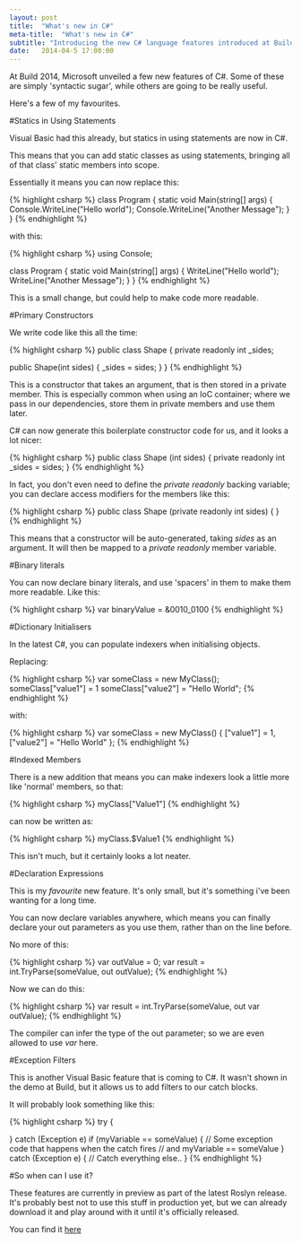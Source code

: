 ```yaml
---
layout: post
title:  "What's new in C#"
meta-title:  "What's new in C#"
subtitle: "Introducing the new C# language features introduced at Build 2014"
date:   2014-04-5 17:00:00
---
```


At Build 2014, Microsoft unveiled a few new features of C#.
Some of these are simply 'syntactic sugar', while others are
going to be really useful.

Here's a few of my favourites.

#Statics in Using Statements

Visual Basic had this already, but statics in using statements are now in C#.

This means that you can add static classes as using statements, bringing all
of that class' static members into scope.

Essentially it means you can now replace this:

{% highlight csharp %}
class Program
{
  static void Main(string[] args)
  {
    Console.WriteLine("Hello world");
    Console.WriteLine("Another Message");
  }
}
{% endhighlight %}

with this:

{% highlight csharp %}
using Console;

class Program
{
  static void Main(string[] args)
  {
    WriteLine("Hello world");
    WriteLine("Another Message");
  }
}
{% endhighlight %}

This is a small change, but could help to make code more readable.


#Primary Constructors

We write code like this all the time:

{% highlight csharp %}
public class Shape
{
  private readonly int _sides;

  public Shape(int sides)
  {
    _sides = sides;
  }
}
{% endhighlight %}

This is a constructor that takes an argument, that is then stored in a private member.
This is especially common when using an IoC container; where we pass in
our dependencies, store them in private members and use them later.

C# can now generate this boilerplate constructor code for us, and it looks a lot nicer:

{% highlight csharp %}
public class Shape (int sides)
{
  private readonly int _sides = sides;
}
{% endhighlight %}

In fact, you don't even need to define the *private readonly* backing
variable; you can declare access modifiers for the members like this:

{% highlight csharp %}
public class Shape (private readonly int sides)
{
}
{% endhighlight %}

This means that a constructor will be auto-generated, taking *sides* as an
argument. It will then be mapped to a *private readonly* member variable.

#Binary literals

You can now declare binary literals, and use 'spacers' in them to make them
more readable. Like this:

{% highlight csharp %}
var binaryValue = &0010_0100
{% endhighlight %}

#Dictionary Initialisers

In the latest C#, you can populate indexers when initialising objects.

Replacing:

{% highlight csharp %}
var someClass = new MyClass();
someClass["value1"] = 1
someClass["value2"] = "Hello World";
{% endhighlight %}

with:

{% highlight csharp %}
var someClass = new MyClass() { ["value1"] = 1, ["value2"] = "Hello World" };
{% endhighlight %}


#Indexed Members

There is a new addition that means you can make indexers
look a little more like 'normal' members, so that:

{% highlight csharp %}
myClass["Value1"]
{% endhighlight %}

can now be written as:

{% highlight csharp %}
myClass.$Value1
{% endhighlight %}

This isn't much, but it certainly looks a lot neater.

#Declaration Expressions

This is my *favourite* new feature. It's only small, but it's something i've been
wanting for a long time.

You can now declare variables anywhere, which means you can finally
declare your out parameters as you use them, rather than on the line
before.

No more of this:

{% highlight csharp %}
var outValue = 0;
var result = int.TryParse(someValue, out outValue);
{% endhighlight %}

Now we can do this:

{% highlight csharp %}
var result = int.TryParse(someValue, out var outValue);
{% endhighlight %}

The compiler can infer the type of the out parameter; so we
are even allowed to use *var* here.

#Exception Filters

This is another Visual Basic feature that is coming to C#. It wasn't shown in
the demo at Build, but it allows us to add filters to our catch blocks.

It will probably look something like this:

{% highlight csharp %}
try
{

}
catch (Exception e) if (myVariable == someValue)
{
  // Some exception code that happens when the catch fires
  //  and myVariable ==  someValue
}
catch (Exception e)
{
  // Catch everything else..
}
{% endhighlight %}

#So when can I use it?

These features are currently in preview as part of the latest Roslyn release.
It's probably best not to use this stuff in production yet, but we can already
download it and play around with it until it's officially released.

You can find it
<a href="http://msdn.microsoft.com/en-gb/vstudio/roslyn.aspx" target="_blank">here</a>
